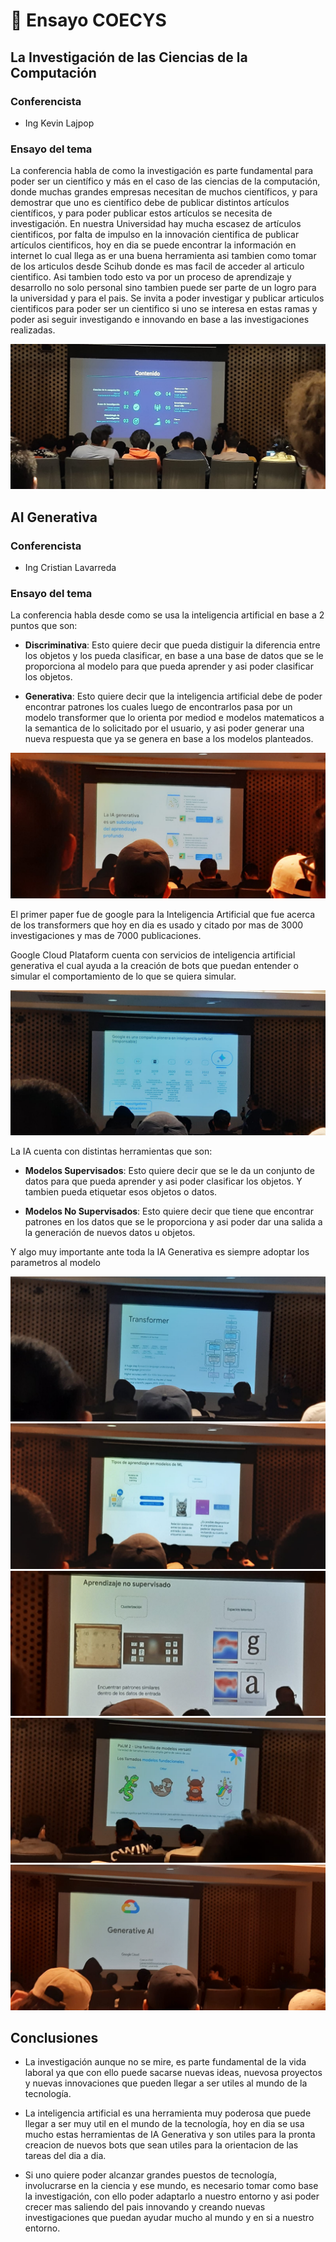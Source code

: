 # 📝 Ensayo COECYS

## La Investigación de las Ciencias de la Computación

### Conferencista
- Ing Kevin Lajpop

### Ensayo del tema
La conferencia habla de como la investigación es parte fundamental para poder ser un científico y más en el caso de las ciencias de la computación, donde muchas grandes empresas necesitan de muchos científicos, y para demostrar que uno es científico debe de publicar distintos artículos científicos, y para poder publicar estos artículos se necesita de investigación. En nuestra Universidad hay mucha escasez de artículos cientificos, por falta de impulso en la innovación cientifica de publicar artículos cientificos, hoy en dia se puede encontrar la información en internet lo cual llega as er una buena herramienta asi tambien como tomar de los articulos desde Scihub donde es mas facil de acceder al articulo cientifico. Asi tambien todo esto va por un proceso de aprendizaje y desarrollo no solo personal sino tambien puede ser parte de un logro para la universidad y para el pais. Se invita a poder investigar y publicar articulos cientificos para poder ser un cientifico si uno se interesa en estas ramas y poder asi seguir investigando e innovando en base a las investigaciones realizadas. 

![image](./Images/cc.jpeg)

## AI Generativa

### Conferencista
- Ing Cristian Lavarreda

### Ensayo del tema

La conferencia habla desde como se usa la inteligencia artificial en base a 2 puntos que son:
- __Discriminativa__: Esto quiere decir que pueda distiguir la diferencia entre los objetos y los pueda clasificar, en base a una base de datos que se le proporciona al modelo para que pueda aprender y asi poder clasificar los objetos.

- __Generativa__: Esto quiere decir que la inteligencia artificial debe de poder encontrar patrones los cuales luego de encontrarlos pasa por un modelo transformer que lo orienta por mediod e modelos matematicos a la semantica de lo solicitado por el usuario, y asi poder generar una nueva respuesta que ya se genera en base a los modelos planteados.

![image](./Images/ia1.jpeg)

El primer paper fue de google para la Inteligencia Artificial que fue acerca de los transformers que hoy en dia es usado y citado por mas de 3000 investigaciones y mas de 7000 publicaciones.

Google Cloud Plataform cuenta con servicios de inteligencia artificial generativa el cual ayuda a la creación de bots que puedan entender o simular el comportamiento de lo que se quiera simular.

![image](./Images/ia2.jpeg)

La IA cuenta con distintas herramientas que son:
- __Modelos Supervisados__: Esto quiere decir que se le da un conjunto de datos para que pueda aprender y asi poder clasificar los objetos. Y tambien pueda etiquetar esos objetos o datos.

- __Modelos No Supervisados__: Esto quiere decir que tiene que encontrar patrones en los datos que se le proporciona y asi poder dar una salida a la generación de nuevos datos u objetos.

Y algo muy importante ante toda la IA Generativa es siempre adoptar los parametros al modelo

![image](./Images/ia3.jpeg)
![image](./Images/ia4.jpeg)
![image](./Images/ia5.jpeg)
![image](./Images/ia6.jpeg)
![image](./Images/ia7.jpeg)

## Conclusiones

- La investigación aunque no se mire, es parte fundamental de la vida laboral ya que con ello puede sacarse nuevas ideas, nuevosa proyectos y nuevas innovaciones que pueden llegar a ser utiles al mundo de la tecnología.

- La inteligencia artificial es una herramienta muy poderosa que puede llegar a ser muy util en el mundo de la tecnología, hoy en dia se usa mucho estas herramientas de IA Generativa y son utiles para la pronta creacion de nuevos bots que sean utiles para la orientacion de las tareas del dia a dia.

- Si uno quiere poder alcanzar grandes puestos de tecnología, involucrarse en la ciencia y ese mundo, es necesario tomar como base la investigación, con ello poder adaptarlo a nuestro entorno y asi poder crecer mas saliendo del pais innovando y creando nuevas investigaciones que puedan ayudar mucho al mundo y en si a nuestro entorno.

